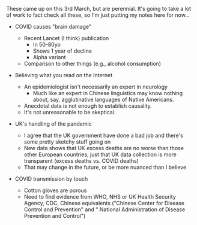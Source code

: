 These came up on this 3rd March, but are perennial. It's going to take a
lot of work to fact check all these, so I'm just putting my notes here
for now...

* COVID causes "brain damage"
  * Recent Lancet (I think) publication
    * In 50-80yo
    * Shows 1 year of decline
    * Alpha variant
  * Comparison to other things (e.g., alcohol consumption)

* Believing what you read on the Internet
  * An epidemiologist isn't necessarily an expert in neurology
    * Much like an expert in Chinese linguistics may know nothing about,
      say, agglutinative languages of Native Americans.
  * Anecdotal data is not enough to establish causality.
  * It's not unreasonable to be skeptical.

* UK's handling of the pandemic
  * I agree that the UK government have done a bad job and there's some
    pretty sketchy stuff going on
  * New data shows that UK excess deaths are no worse than those other
    European countries; just that UK data collection is more transparent
    (excess deaths vs. COVID deaths)
  * That may change in the future, or be more nuanced than I believe

* COVID transmission by touch
    * Cotton gloves are porous
    * Need to find evidence from WHO, NHS or UK Health Security Agency,
      CDC, Chinese equivalents ("Chinese Center for Disease Control and
      Prevention" and " National Administration of Disease Prevention
      and Control")
